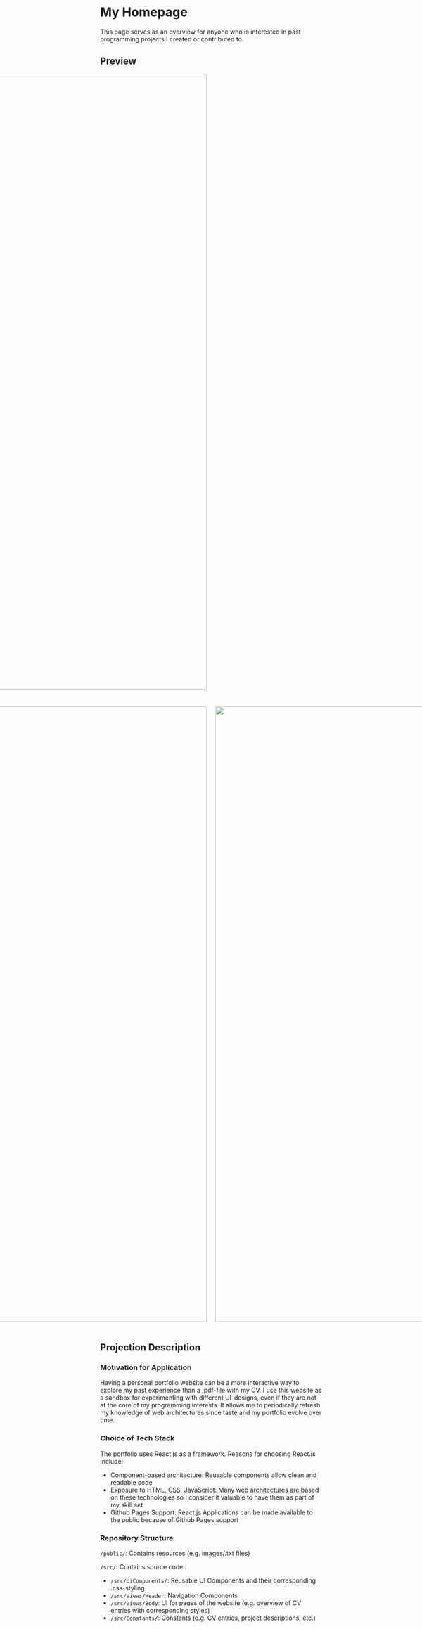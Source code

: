 # My Homepage
This page serves as an overview for anyone who is interested in past programming projects I created or contributed to.

## Preview
<div style="display: grid; grid-template-columns: repeat(2, 1fr); grid-gap: 20px; justify-content: center; text-align: center;">
  <div>
    <img width="1400" alt="image" src="https://github.com/Luca-Wiehe/Luca-Wiehe.github.io/assets/85710000/0e193b62-c915-4ded-bb8e-0fd841b665d8">
    <br>
    <em>Screenshot 1: Landing Page</em>
  </div>
  <br>
  <div>
    <img width="1400" alt="image" src="https://github.com/Luca-Wiehe/Luca-Wiehe.github.io/assets/85710000/b9e82a2b-7203-4881-868d-3147b3dd2ed3">
    <br>
    <em>Screenshot 2: Timeline</em>
  </div>
  <div>
    <img width="1400" alt="image" src="https://github.com/Luca-Wiehe/Luca-Wiehe.github.io/assets/85710000/0bf1ca32-4f00-4cee-adab-3553227e6c12">
    <br>
    <em>Screenshot 3: Project Overview</em>
  </div>
</div>

## Projection Description

### Motivation for Application
Having a personal portfolio website can be a more interactive way to explore my past experience than a .pdf-file with my CV. I use this website as a sandbox for experimenting with different UI-designs, even if they are not at the core of my programming interests. It allows me to periodically refresh my knowledge of web architectures since taste and my portfolio evolve over time.

### Choice of Tech Stack
The portfolio uses React.js as a framework. Reasons for choosing React.js include:
+ Component-based architecture: Reusable components allow clean and readable code
+ Exposure to HTML, CSS, JavaScript: Many web architectures are based on these technologies so I consider it valuable to have them as part of my skill set
+ Github Pages Support: React.js Applications can be made available to the public because of Github Pages support

### Repository Structure
`/public/`: Contains resources (e.g. images/.txt files)

`/src/`: Contains source code
+ `/src/UiComponents/`: Reusable UI Components and their corresponding .css-styling
+ `/src/Views/Header`: Navigation Components
+ `/src/Views/Body`: UI for pages of the website (e.g. overview of CV entries with corresponding styles)
+ `/src/Constants/`: Constants (e.g. CV entries, project descriptions, etc.)
